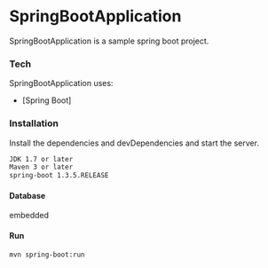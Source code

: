 # SpringBootApplication


SpringBootApplication is a sample spring boot project.

### Tech

SpringBootApplication uses:

* [Spring Boot]

### Installation

Install the dependencies and devDependencies and start the server.

```sh
JDK 1.7 or later
Maven 3 or later
spring-boot 1.3.5.RELEASE
```

#### Database
embedded

#### Run
```sh
mvn spring-boot:run
```

